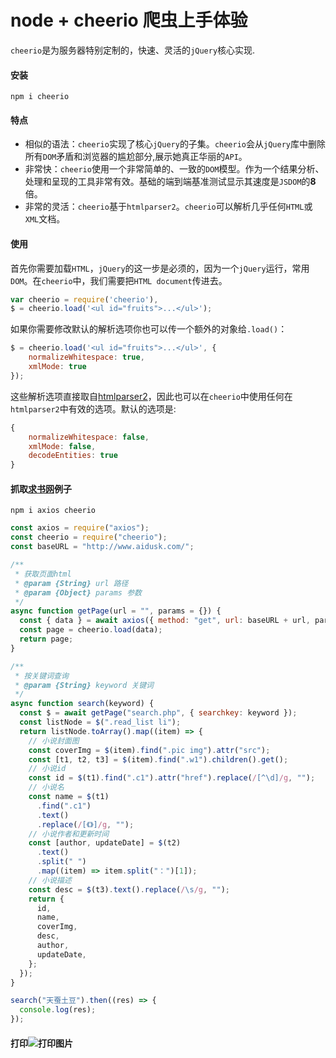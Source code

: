 # node + cheerio 爬虫上手体验

`cheerio`是为服务器特别定制的，快速、灵活的`jQuery`核心实现.

#### 安装
```shell
npm i cheerio
```

#### 特点

 - 相似的语法：`cheerio`实现了核心`jQuery`的子集。`cheerio`会从`jQuery`库中删除所有`DOM`矛盾和浏览器的尴尬部分,展示她真正华丽的`API`。
 - 非常快：`cheerio`使用一个非常简单的、一致的`DOM`模型。作为一个结果分析、处理和呈现的工具非常有效。基础的端到端基准测试显示其速度是`JSDOM`的**8**倍。
 - 非常的灵活：`cheerio`基于`htmlparser2`。`cheerio`可以解析几乎任何`HTML`或`XML`文档。

#### 使用
首先你需要加载`HTML`，`jQuery`的这一步是必须的，因为一个`jQuery`运行，常用`DOM`。在`cheerio`中，我们需要把`HTML document`传进去。
```javascript
var cheerio = require('cheerio'),
$ = cheerio.load('<ul id="fruits">...</ul>');
```
如果你需要修改默认的解析选项你也可以传一个额外的对象给`.load()`：
```javascript
$ = cheerio.load('<ul id="fruits">...</ul>', {
    normalizeWhitespace: true,
    xmlMode: true
});
```
这些解析选项直接取自[htmlparser2](https://github.com/fb55/htmlparser2/wiki/Parser-options)，因此也可以在`cheerio`中使用任何在`htmlparser2`中有效的选项。默认的选项是:
```javascript
{
    normalizeWhitespace: false,
    xmlMode: false,
    decodeEntities: true
}
```

#### 抓取[求书网](http://www.aidusk.com/)例子
```shell
npm i axios cheerio
```

```javascript
const axios = require("axios");
const cheerio = require("cheerio");
const baseURL = "http://www.aidusk.com/";

/**
 * 获取页面html
 * @param {String} url 路径
 * @param {Object} params 参数
 */
async function getPage(url = "", params = {}) {
  const { data } = await axios({ method: "get", url: baseURL + url, params });
  const page = cheerio.load(data);
  return page;
}

/**
 * 按关键词查询
 * @param {String} keyword 关键词
 */
async function search(keyword) {
  const $ = await getPage("search.php", { searchkey: keyword });
  const listNode = $(".read_list li");
  return listNode.toArray().map((item) => {
    // 小说封面图
    const coverImg = $(item).find(".pic img").attr("src");
    const [t1, t2, t3] = $(item).find(".w1").children().get();
    // 小说id
    const id = $(t1).find(".c1").attr("href").replace(/[^\d]/g, "");
    // 小说名
    const name = $(t1)
      .find(".c1")
      .text()
      .replace(/[《》]/g, "");
    // 小说作者和更新时间
    const [author, updateDate] = $(t2)
      .text()
      .split(" ")
      .map((item) => item.split("：")[1]);
    // 小说描述
    const desc = $(t3).text().replace(/\s/g, "");
    return {
      id,
      name,
      coverImg,
      desc,
      author,
      updateDate,
    };
  });
}

search("天蚕土豆").then((res) => {
  console.log(res);
});
```
#### 打印![打印图片](https://p.ipic.vip/81khkx.png)